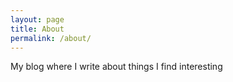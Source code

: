```yaml
---
layout: page
title: About
permalink: /about/
---
```


My blog where I write about things I find interesting
